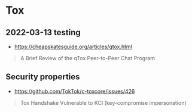 # Tox

## 2022-03-13 testing

* https://cheapskatesguide.org/articles/qtox.html

> A Brief Review of the qTox Peer-to-Peer Chat Program

## Security properties

* https://github.com/TokTok/c-toxcore/issues/426

> Tox Handshake Vulnerable to KCI (key-compromise impersonation)
